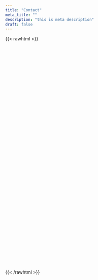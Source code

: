 ```yaml
---
title: "Contact"
meta_title: ""
description: "this is meta description"
draft: false
---
```




{{< rawhtml >}}
    <!-- Calendly inline widget begin -->
    <div class="calendly-inline-widget" data-url="https://calendly.com/akuzminsky" style="min-width:320px;height:700px;"></div>
    <script type="text/javascript" src="https://assets.calendly.com/assets/external/widget.js" async></script>
    <!-- Calendly inline widget end -->
{{< /rawhtml >}}